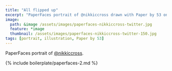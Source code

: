 ```yaml
---
title: "All flipped up"
excerpt: "PaperFaces portrait of @nikkiccross drawn with Paper by 53 on an iPad."
image: 
  path: &image /assets/images/paperfaces-nikkiccross-twitter.jpg 
  feature: *image
  thumbnail: /assets/images/paperfaces-nikkiccross-twitter-150.jpg
tags: [portrait, illustration, Paper by 53]
---
```


PaperFaces portrait of [@nikkiccross](https://twitter.com/nikkiccross).

{% include boilerplate/paperfaces-2.md %}
